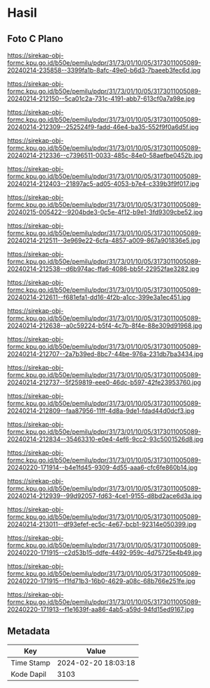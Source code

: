 # Hasil

## Foto C Plano

https://sirekap-obj-formc.kpu.go.id/b50e/pemilu/pdpr/31/73/01/10/05/3173011005089-20240214-235858--3399fa1b-8afc-49e0-b6d3-7baeeb3fec6d.jpg

https://sirekap-obj-formc.kpu.go.id/b50e/pemilu/pdpr/31/73/01/10/05/3173011005089-20240214-212150--5ca01c2a-731c-4191-abb7-613cf0a7a98e.jpg

https://sirekap-obj-formc.kpu.go.id/b50e/pemilu/pdpr/31/73/01/10/05/3173011005089-20240214-212309--252524f9-fadd-46e4-ba35-552f9f0a6d5f.jpg

https://sirekap-obj-formc.kpu.go.id/b50e/pemilu/pdpr/31/73/01/10/05/3173011005089-20240214-212336--c7396511-0033-485c-84e0-58aefbe0452b.jpg

https://sirekap-obj-formc.kpu.go.id/b50e/pemilu/pdpr/31/73/01/10/05/3173011005089-20240214-212403--21897ac5-ad05-4053-b7e4-c339b3f9f017.jpg

https://sirekap-obj-formc.kpu.go.id/b50e/pemilu/pdpr/31/73/01/10/05/3173011005089-20240215-005422--9204bde3-0c5e-4f12-b9e1-3fd9309cbe52.jpg

https://sirekap-obj-formc.kpu.go.id/b50e/pemilu/pdpr/31/73/01/10/05/3173011005089-20240214-212511--3e969e22-6cfa-4857-a009-867a901836e5.jpg

https://sirekap-obj-formc.kpu.go.id/b50e/pemilu/pdpr/31/73/01/10/05/3173011005089-20240214-212538--d6b974ac-ffa6-4086-bb5f-22952fae3282.jpg

https://sirekap-obj-formc.kpu.go.id/b50e/pemilu/pdpr/31/73/01/10/05/3173011005089-20240214-212611--f681efa1-dd16-4f2b-a1cc-399e3a1ec451.jpg

https://sirekap-obj-formc.kpu.go.id/b50e/pemilu/pdpr/31/73/01/10/05/3173011005089-20240214-212638--a0c59224-b5f4-4c7b-8f4e-88e309d91968.jpg

https://sirekap-obj-formc.kpu.go.id/b50e/pemilu/pdpr/31/73/01/10/05/3173011005089-20240214-212707--2a7b39ed-8bc7-44be-976a-231db7ba3434.jpg

https://sirekap-obj-formc.kpu.go.id/b50e/pemilu/pdpr/31/73/01/10/05/3173011005089-20240214-212737--5f259819-eee0-46dc-b597-42fe23953760.jpg

https://sirekap-obj-formc.kpu.go.id/b50e/pemilu/pdpr/31/73/01/10/05/3173011005089-20240214-212809--faa87956-11ff-4d8a-9de1-fdad44d0dcf3.jpg

https://sirekap-obj-formc.kpu.go.id/b50e/pemilu/pdpr/31/73/01/10/05/3173011005089-20240214-212834--35463310-e0e4-4ef6-9cc2-93c5001526d8.jpg

https://sirekap-obj-formc.kpu.go.id/b50e/pemilu/pdpr/31/73/01/10/05/3173011005089-20240220-171914--b4e1fd45-9309-4d55-aaa6-cfc6fe860b14.jpg

https://sirekap-obj-formc.kpu.go.id/b50e/pemilu/pdpr/31/73/01/10/05/3173011005089-20240214-212939--99d92057-fd63-4ce1-9155-d8bd2ace6d3a.jpg

https://sirekap-obj-formc.kpu.go.id/b50e/pemilu/pdpr/31/73/01/10/05/3173011005089-20240214-213011--df93efef-ec5c-4e67-bcb1-92314e050399.jpg

https://sirekap-obj-formc.kpu.go.id/b50e/pemilu/pdpr/31/73/01/10/05/3173011005089-20240220-171915--c2d53b15-ddfe-4492-959c-4d75725e4b49.jpg

https://sirekap-obj-formc.kpu.go.id/b50e/pemilu/pdpr/31/73/01/10/05/3173011005089-20240220-171915--f1fd71b3-16b0-4629-a08c-68b766e251fe.jpg

https://sirekap-obj-formc.kpu.go.id/b50e/pemilu/pdpr/31/73/01/10/05/3173011005089-20240220-171913--f1e1639f-aa86-4ab5-a59d-94fd15ed9167.jpg


## Metadata

| Key        | Value               |
| ---------- | ------------------- |
| Time Stamp | 2024-02-20 18:03:18 |
| Kode Dapil | 3103                |



